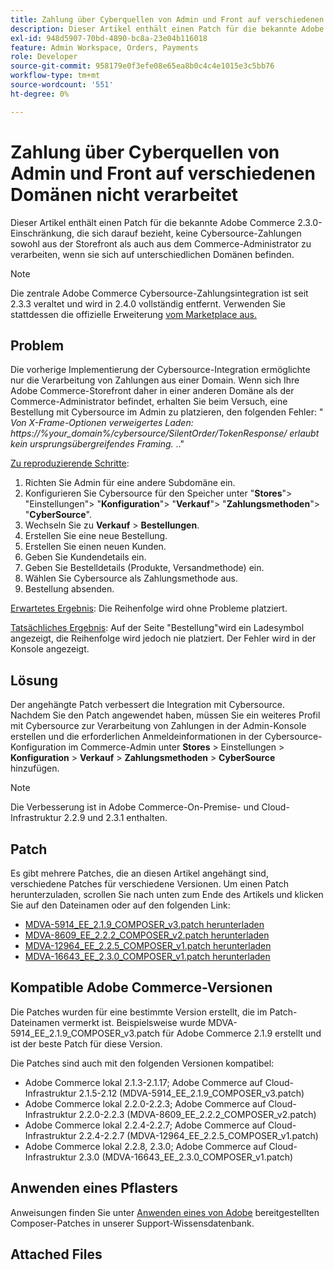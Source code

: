 ```yaml
---
title: Zahlung über Cyberquellen von Admin und Front auf verschiedenen Domänen nicht verarbeitet
description: Dieser Artikel enthält einen Patch für die bekannte Adobe Commerce 2.3.0-Einschränkung, die sich darauf bezieht, keine Cybersource-Zahlungen sowohl aus der Storefront als auch aus dem Commerce-Administrator zu verarbeiten, wenn sie sich auf unterschiedlichen Domänen befinden.
exl-id: 948d5907-70bd-4890-bc8a-23e04b116018
feature: Admin Workspace, Orders, Payments
role: Developer
source-git-commit: 958179e0f3efe08e65ea8b0c4c4e1015e3c5bb76
workflow-type: tm+mt
source-wordcount: '551'
ht-degree: 0%

---
```


# Zahlung über Cyberquellen von Admin und Front auf verschiedenen Domänen nicht verarbeitet

Dieser Artikel enthält einen Patch für die bekannte Adobe Commerce 2.3.0-Einschränkung, die sich darauf bezieht, keine Cybersource-Zahlungen sowohl aus der Storefront als auch aus dem Commerce-Administrator zu verarbeiten, wenn sie sich auf unterschiedlichen Domänen befinden.

>[!NOTE]
>
>Die zentrale Adobe Commerce Cybersource-Zahlungsintegration ist seit 2.3.3 veraltet und wird in 2.4.0 vollständig entfernt. Verwenden Sie stattdessen die offizielle Erweiterung [vom Marketplace aus.](https://marketplace.magento.com/cybersource-global-payment-management.html)

## Problem

Die vorherige Implementierung der Cybersource-Integration ermöglichte nur die Verarbeitung von Zahlungen aus einer Domain. Wenn sich Ihre Adobe Commerce-Storefront daher in einer anderen Domäne als der Commerce-Administrator befindet, erhalten Sie beim Versuch, eine Bestellung mit Cybersource im Admin zu platzieren, den folgenden Fehler: &quot; *Von X-Frame-Optionen verweigertes Laden: https://%your\_domain%/cybersource/SilentOrder/TokenResponse/ erlaubt kein ursprungsübergreifendes Framing.* ..&quot;

<u>Zu reproduzierende Schritte</u>:

1. Richten Sie Admin für eine andere Subdomäne ein.
1. Konfigurieren Sie Cybersource für den Speicher unter &quot;**Stores**&quot;> &quot;Einstellungen&quot;> &quot;**Konfiguration**&quot;> &quot;**Verkauf**&quot;> &quot;**Zahlungsmethoden**&quot;> &quot;**CyberSource**&quot;.
1. Wechseln Sie zu **Verkauf** > **Bestellungen**.
1. Erstellen Sie eine neue Bestellung.
1. Erstellen Sie einen neuen Kunden.
1. Geben Sie Kundendetails ein.
1. Geben Sie Bestelldetails (Produkte, Versandmethode) ein.
1. Wählen Sie Cybersource als Zahlungsmethode aus.
1. Bestellung absenden.

<u>Erwartetes Ergebnis</u>: Die Reihenfolge wird ohne Probleme platziert.

<u>Tatsächliches Ergebnis</u>: Auf der Seite &quot;Bestellung&quot;wird ein Ladesymbol angezeigt, die Reihenfolge wird jedoch nie platziert. Der Fehler wird in der Konsole angezeigt.

## Lösung

Der angehängte Patch verbessert die Integration mit Cybersource. Nachdem Sie den Patch angewendet haben, müssen Sie ein weiteres Profil mit Cybersource zur Verarbeitung von Zahlungen in der Admin-Konsole erstellen und die erforderlichen Anmeldeinformationen in der Cybersource-Konfiguration im Commerce-Admin unter **Stores** > Einstellungen > **Konfiguration** > **Verkauf** > **Zahlungsmethoden** > **CyberSource** hinzufügen.

>[!NOTE]
>
>Die Verbesserung ist in Adobe Commerce-On-Premise- und Cloud-Infrastruktur 2.2.9 und 2.3.1 enthalten.

## Patch

Es gibt mehrere Patches, die an diesen Artikel angehängt sind, verschiedene Patches für verschiedene Versionen. Um einen Patch herunterzuladen, scrollen Sie nach unten zum Ende des Artikels und klicken Sie auf den Dateinamen oder auf den folgenden Link:

* [MDVA-5914\_EE\_2.1.9\_COMPOSER\_v3.patch herunterladen](assets/MDVA-5914_EE_2.1.9_COMPOSER_v3.patch.zip)
* [MDVA-8609\_EE\_2.2.2\_COMPOSER\_v2.patch herunterladen](assets/MDVA-8609_EE_2.2.2_COMPOSER_v2.patch.zip)
* [MDVA-12964\_EE\_2.2.5\_COMPOSER\_v1.patch herunterladen](assets/MDVA-12964_EE_2.2.5_COMPOSER_v1.patch.zip)
* [MDVA-16643\_EE\_2.3.0\_COMPOSER\_v1.patch herunterladen](assets/MDVA-16643_EE_2.3.0_COMPOSER_v1.patch.zip)

## Kompatible Adobe Commerce-Versionen

Die Patches wurden für eine bestimmte Version erstellt, die im Patch-Dateinamen vermerkt ist. Beispielsweise wurde MDVA-5914\_EE\_2.1.9\_COMPOSER\_v3.patch für Adobe Commerce 2.1.9 erstellt und ist der beste Patch für diese Version.

Die Patches sind auch mit den folgenden Versionen kompatibel:

* Adobe Commerce lokal 2.1.3-2.1.17; Adobe Commerce auf Cloud-Infrastruktur 2.1.5-2.12 (MDVA-5914\_EE\_2.1.9\_COMPOSER\_v3.patch)
* Adobe Commerce lokal 2.2.0-2.2.3; Adobe Commerce auf Cloud-Infrastruktur 2.2.0-2.2.3 (MDVA-8609\_EE\_2.2.2\_COMPOSER\_v2.patch)
* Adobe Commerce lokal 2.2.4-2.2.7; Adobe Commerce auf Cloud-Infrastruktur 2.2.4-2.2.7 (MDVA-12964\_EE\_2.2.5\_COMPOSER\_v1.patch)
* Adobe Commerce lokal 2.2.8, 2.3.0; Adobe Commerce auf Cloud-Infrastruktur 2.3.0 (MDVA-16643\_EE\_2.3.0\_COMPOSER\_v1.patch)

## Anwenden eines Pflasters

Anweisungen finden Sie unter [Anwenden eines von Adobe](/help/how-to/general/how-to-apply-a-composer-patch-provided-by-magento.md) bereitgestellten Composer-Patches in unserer Support-Wissensdatenbank.

## Attached Files
